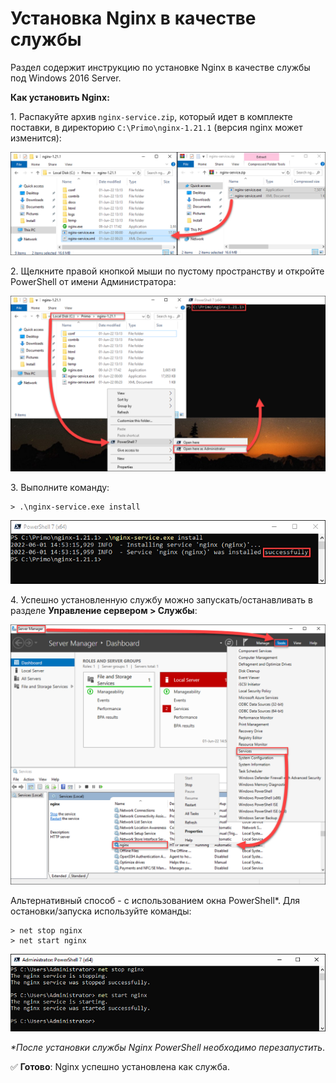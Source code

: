 # Установка Nginx в качестве службы 
Раздел содержит инструкцию по установке Nginx в качестве службы под Windows 2016 Server.

**Как установить Nginx:**

1\. Распакуйте архив `nginx-service.zip`, который идет в комплекте поставки, в директорию `C:\Primo\nginx-1.21.1` (версия nginx может изменится):

![](<../../../.gitbook/assets/install-nginx-1.png>)

2\.	Щелкните правой кнопкой мыши по пустому пространству и откройте PowerShell от имени Администратора:

![](<../../../.gitbook/assets/install-nginx-2step.png>)

3\. Выполните команду:
```
> .\nginx-service.exe install
```
![](<../../../.gitbook/assets/install-nginx-3.png>)

4\. Успешно установленную службу можно запускать/останавливать в разделе **Управление сервером > Службы**:

![](<../../../.gitbook/assets/install-nginx-4.png>)

Альтернативный способ - с использованием окна PowerShell*. Для остановки/запуска используйте команды:
```
> net stop nginx
> net start nginx
```

![](<../../../.gitbook/assets/install-nginx-5.png>)

*\*После установки службы Nginx PowerShell необходимо перезапустить*.

:white_check_mark: **Готово**: Nginx успешно установлена как служба.
